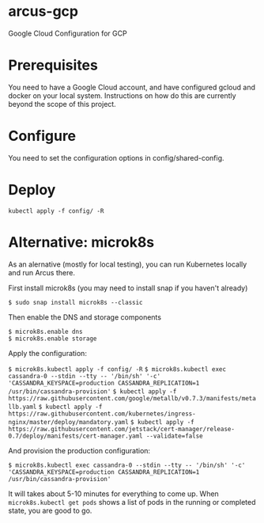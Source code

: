 # arcus-gcp
Google Cloud Configuration for GCP

# Prerequisites

You need to have a Google Cloud account, and have configured gcloud and docker on your local system. Instructions on how do this are currently beyond the scope of this project.

# Configure

You need to set the configuration options in config/shared-config.

# Deploy

`kubectl apply -f config/ -R`


# Alternative: microk8s

As an alernative (mostly for local testing), you can run Kubernetes locally and run Arcus there.

First install microk8s (you may need to install snap if you haven't already)

`$ sudo snap install microk8s --classic`

Then enable the DNS and storage components
```
$ microk8s.enable dns
$ microk8s.enable storage
```
Apply the configuration: 

`$ microk8s.kubectl apply -f config/ -R`
`$ microk8s.kubectl exec cassandra-0 --stdin --tty -- '/bin/sh' '-c' 'CASSANDRA_KEYSPACE=production CASSANDRA_REPLICATION=1 /usr/bin/cassandra-provision'`
`$ kubectl apply -f https://raw.githubusercontent.com/google/metallb/v0.7.3/manifests/metallb.yaml`
`$ kubectl apply -f https://raw.githubusercontent.com/kubernetes/ingress-nginx/master/deploy/mandatory.yaml`
`$ kubectl apply -f https://raw.githubusercontent.com/jetstack/cert-manager/release-0.7/deploy/manifests/cert-manager.yaml --validate=false`

And provision the production configuration:
```
$ microk8s.kubectl exec cassandra-0 --stdin --tty -- '/bin/sh' '-c' 'CASSANDRA_KEYSPACE=production CASSANDRA_REPLICATION=1 /usr/bin/cassandra-provision'
```

It will takes about 5-10 minutes for everything to come up. When `microk8s.kubectl get pods` shows a list of pods in the running or completed state, you are good to go.

